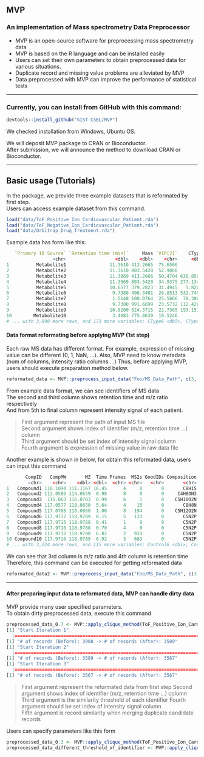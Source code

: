 ## MVP
### An implementation of Mass spectrometry Data Preprocessor

* MVP is an open-source software for preprocessing mass spectrometry data
* MVP is based on the R language and can be installed easily
* Users can set their own parameters to obtain preprocessed data for various
 situations.
* Duplicate record and missing value problems are alleviated by MVP
* Data preprocessed with MVP can improve the performance of statistical tests

---

### Currently, you can install from GitHub with this command:

```R
devtools::install_github("GIST-CSBL/MVP")
```

We checked installation from Windows, Ubuntu OS.

We will deposit MVP package to CRAN or Bioconductor.  
After submission, we will announce the method to download CRAN or Bioconductor.

---

## Basic usage (Tutorials)

In the package, we previde three example datasets that is reformated by first step.  
Users can access example dataset from this command.

```R
load("data/ToF_Positive_Ion_Cardiovascular_Patient.rda")
load("data/ToF_Negative_Ion_Cardiovascular_Patient.rda")
load("data/Orbitrap_Drug_Treatment.rda")
```

Example data has form like this:

```R
   `Primary ID Source` `Retention time (min)`     Mass `VIP[2]`    CType1    CType2   CType3    CType4     CType5
                 <chr>                  <dbl>    <dbl>    <chr>     <dbl>     <dbl>    <dbl>     <dbl>      <dbl>
1          Metabolite1                11.3610 413.2665  75.6566        NA 801.22500 658.9790 829.51200 850.962000
2          Metabolite2                11.3610 803.5420  52.9068        NA 385.30700 287.1710 461.28300 443.445000
3          Metabolite3                11.3069 413.2666  50.4704 638.85000   1.94153 658.9790   1.80367   4.719440
4          Metabolite4                11.3069 803.5420  34.9375 277.13400        NA 287.1710        NA         NA
5          Metabolite5                10.6577 379.2823  31.4945   5.82057  49.79090   2.2531  45.17050   7.397180
6          Metabolite6                 9.7380 496.3401  26.8513 532.74500 622.35500 428.0600 553.41500 546.130000
7          Metabolite7                 1.5148 100.0764  25.5866  78.38820  83.93800  67.1396 113.81900  73.692600
8          Metabolite8                 9.7380 991.6699  23.5732 112.42800 184.42900  60.4640 165.55200 138.506000
9          Metabolite9                10.8200 524.3715  22.7365 193.15100 228.16600 147.8830 203.60400 190.575000
10        Metabolite10                 3.4083 775.8630  19.5246        NA        NA       NA        NA   0.001488
# ... with 3,898 more rows, and 173 more variables: CType6 <dbl>, CType7 <dbl>, CType8 <dbl>, CType9 <dbl>
```

#### Data format reformating before applying MVP (1st step)

Each raw MS data has different format. For example, expression of missing value
can be different (0, 1, NaN, ...). 
Also, MVP need to know metadata (num of columns, intensity ratio columns ...)
Thus, before applying MVP, users should execute preparation method below.

```R
reformated_data <- MVP::preprocess_input_data("Foo/MS_Data_Path", c(3, 2), 5:181, 0)
```

From example data format, we can see identifiers of MS data  
The second and third column shows retention time and m/z ratio respectively  
And from 5th to final column represent intensity signal of each patient.

> First argument represent the path of input MS file  
> Second argument shows index of identifier (m/z, retention time ...) column  
> Third argument should be set index of intensity signal column  
> Fourth argument is expression of missing value in raw data file  

Another example is shown in below, 
for obtain this reformated data, users can input this command

```R
       CompID   CompMW       MZ  Time Frames  MS2s GoodIDs Composition Control1 Control2 Control3 Control4 Control5
        <chr>    <chr>    <dbl> <dbl>  <chr> <chr>   <chr>       <chr>    <dbl>    <dbl>    <dbl>    <dbl>    <dbl>
1   Compound1 110.1094 111.1167 16.45      4     0       0       C8H15  5451919  5859771  5607642  5596205  5622329
2   Compound2 113.0586 114.0659  0.98      8     0       0     C4H8ON3  8872545  7635595  8179503  6046026  5472458
3   Compound3  115.063 116.0703  0.99      6     1       0    C5H10O2N 18811215 22871758 19382179 20754701 25320232
4   Compound4 117.0577 118.0650  5.64      4    15       0       C8H8N  2497441  2360456  1714853  2196303  1682624
5   Compound5 117.0788 118.0860  1.00      8   194       0    C5H12O2N 25683704 25805455 25316523 22763418 25395905
6   Compound6 117.9717 118.9789  0.15      5   133       0       C5N2P  2567835  2341199  2539197  2489484  2644816
7   Compound7 117.9715 118.9788  0.41      1     0       0       C5N2P  2567519  2342544  2534912  2489798  2647408
8   Compound8 117.9716 118.9788  0.70      4     0       0       C5N2P  2681419  2422994  2662704  2599097  2765844
9   Compound9 117.9717 118.9790  6.82      2   933       0       C5N2P 30033529 31089689 30635252 32062554 33248868
10 Compound10 117.9716 118.9789  6.92      3   683       0       C5N2P 73795605 75341181 75415681 78072006 80433690
# ... with 3,224 more rows, and 115 more variables: Control6 <dbl>, Control7 <dbl>, Control8 <dbl>, Control9 <dbl>
```

We can see that 3rd column is m/z ratio and 4th column is retention time  
Therefore, this command can be executed for getting reformated data

```R
reformated_data2 <- MVP::preprocess_input_data("Foo/MS_Data_Path", c(3, 4), 9:127, 0)
```
---

#### After preparing input data to reformated data, MVP can handle dirty data

MVP provide many user specified parameters.  
To obtain dirty preprocessed data, execute this command

```R
preprocessed_data_0.7 <- MVP::apply_clique_method(ToF_Positive_Ion_Cardiovascular_Patient, c(3, 2), c(0.001, 0.3), 5:181, 0.7)
[1] "Start Iteration 1"
  |======================================================================| 100%
[1] "# of records (Before): 3908 -> # of records (After): 3589"
[1] "Start Iteration 2"
  |======================================================================| 100%
[1] "# of records (Before): 3589 -> # of records (After): 3567"
[1] "Start Iteration 3"
  |======================================================================| 100%
[1] "# of records (Before): 3567 -> # of records (After): 3567"
```

> First argument represent the reformated data from first step
> Second argument shows index of identifier (m/z, retention time ...) column  
> Third argument is the similarity threshold of each identifier 
> Fourth argument should be set index of intensity signal column  
> Fifth argument is record similarity when merging duplicate candidate records


Users can specify parameters like this form  
```R
preprocessed_data_0.3 <- MVP::apply_clique_method(ToF_Positive_Ion_Cardiovascular_Patient, c(3, 2), c(0.001, 0.3), 5:181, 0.3)
preprocessed_data_different_threshold_of_identifier <- MVP::apply_clique_method(ToF_Positive_Ion_Cardiovascular_Patient, c(3, 2), c(0.004, 0.1), 5:181, 0.7)
```
